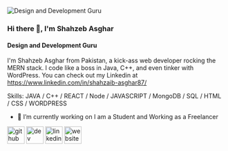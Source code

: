 ![Design and Development Guru](https://res.cloudinary.com/gurucom/image/upload/f_auto,dpr_2/v1679781777/pimg/FreelancerFiles/3/579/3579437/iztnzhkz1h9tsumlwplh.png)
### Hi there 👋, I'm Shahzeb Asghar
#### Design and Development Guru
I'm Shahzeb Asghar from Pakistan, a kick-ass web developer rocking the MERN stack. I code like a boss in Java, C++, and even tinker with WordPress.
You can check out my Linkedin at https://www.linkedin.com/in/shahzaib-asghar87/

Skills: JAVA / C++ /  REACT / Node / JAVASCRIPT / MongoDB / SQL / HTML / CSS / WORDPRESS

- 🔭 I’m currently working on I am a Student and Working as a Freelancer 


[<img src='https://cdn.jsdelivr.net/npm/simple-icons@3.0.1/icons/github.svg' alt='github' height='40'>](https://github.com/shahzeb-Asghar)  [<img src='https://cdn.jsdelivr.net/npm/simple-icons@3.0.1/icons/dev-dot-to.svg' alt='dev' height='40'>](https://dev.to/shahzeb-Asghar)  [<img src='https://cdn.jsdelivr.net/npm/simple-icons@3.0.1/icons/linkedin.svg' alt='linkedin' height='40'>](https://www.linkedin.com/in/shahzaib-asghar87/)  [<img src='https://cdn.jsdelivr.net/npm/simple-icons@3.0.1/icons/icloud.svg' alt='website' height='40'>](https://wpprohelper.com/)  

